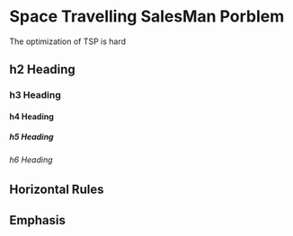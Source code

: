 # Space Travelling SalesMan Porblem

The optimization of TSP is hard

## h2 Heading
### h3 Heading
#### h4 Heading
##### h5 Heading
###### h6 Heading
## Horizontal Rules
## Emphasis

